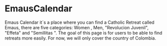 # EmausCalendar
Emaus Calendar it´s a place where you can find  a Catholic Retreat called Emaus, there are five categories: Women , Men,  "Revolucion Juvenil", "Effeta" and  "Semillitas ".  The goal of this page is for users to be able to find retreats more easily. For now, we will only cover the country of Colombia.
